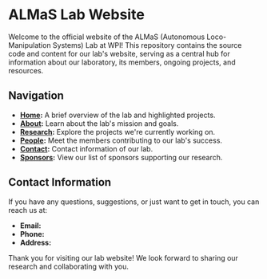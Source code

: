 # ALMaS Lab Website

Welcome to the official website of the ALMaS (Autonomous Loco-Manipulation Systems) Lab at WPI! This repository contains the source code and content for our lab's website, serving as a central hub for information about our laboratory, its members, ongoing projects, and resources.

## Navigation

- **[Home](#home):** A brief overview of the lab and highlighted projects.
- **[About](#about):** Learn about the lab's mission and goals.
- **[Research](#research):** Explore the projects we're currently working on.
- **[People](#people):** Meet the members contributing to our lab's success.
- **[Contact](#contact):** Contact information of our lab.
- **[Sponsors](#sponsors):** View our list of sponsors supporting our research.

## Contact Information

If you have any questions, suggestions, or just want to get in touch, you can reach us at:

- **Email:** 
- **Phone:** 
- **Address:** 

Thank you for visiting our lab website! We look forward to sharing our research and collaborating with you.